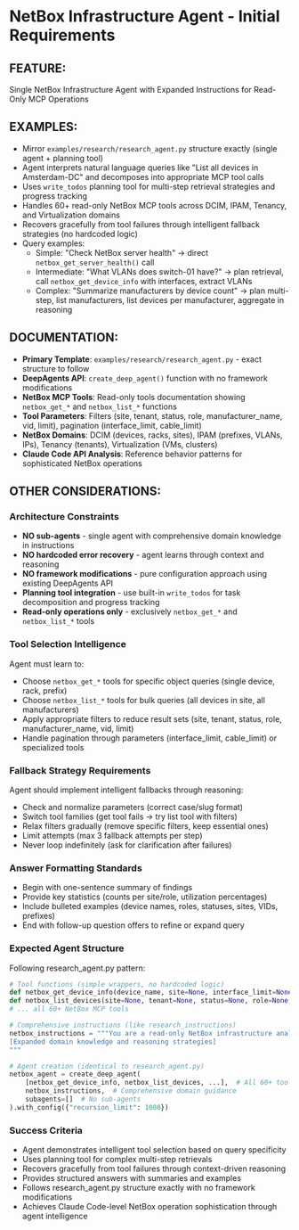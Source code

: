# NetBox Infrastructure Agent - Initial Requirements

## FEATURE:
Single NetBox Infrastructure Agent with Expanded Instructions for Read-Only MCP Operations

## EXAMPLES:
- Mirror `examples/research/research_agent.py` structure exactly (single agent + planning tool)
- Agent interprets natural language queries like "List all devices in Amsterdam-DC" and decomposes into appropriate MCP tool calls
- Uses `write_todos` planning tool for multi-step retrieval strategies and progress tracking
- Handles 60+ read-only NetBox MCP tools across DCIM, IPAM, Tenancy, and Virtualization domains
- Recovers gracefully from tool failures through intelligent fallback strategies (no hardcoded logic)
- Query examples:
  - Simple: "Check NetBox server health" → direct `netbox_get_server_health()` call
  - Intermediate: "What VLANs does switch-01 have?" → plan retrieval, call `netbox_get_device_info` with interfaces, extract VLANs
  - Complex: "Summarize manufacturers by device count" → plan multi-step, list manufacturers, list devices per manufacturer, aggregate in reasoning

## DOCUMENTATION:
- **Primary Template**: `examples/research/research_agent.py` - exact structure to follow
- **DeepAgents API**: `create_deep_agent()` function with no framework modifications
- **NetBox MCP Tools**: Read-only tools documentation showing `netbox_get_*` and `netbox_list_*` functions
- **Tool Parameters**: Filters (site, tenant, status, role, manufacturer_name, vid, limit), pagination (interface_limit, cable_limit)
- **NetBox Domains**: DCIM (devices, racks, sites), IPAM (prefixes, VLANs, IPs), Tenancy (tenants), Virtualization (VMs, clusters)
- **Claude Code API Analysis**: Reference behavior patterns for sophisticated NetBox operations

## OTHER CONSIDERATIONS:

### Architecture Constraints
- **NO sub-agents** - single agent with comprehensive domain knowledge in instructions
- **NO hardcoded error recovery** - agent learns through context and reasoning
- **NO framework modifications** - pure configuration approach using existing DeepAgents API
- **Planning tool integration** - use built-in `write_todos` for task decomposition and progress tracking
- **Read-only operations only** - exclusively `netbox_get_*` and `netbox_list_*` tools

### Tool Selection Intelligence
Agent must learn to:
- Choose `netbox_get_*` tools for specific object queries (single device, rack, prefix)
- Choose `netbox_list_*` tools for bulk queries (all devices in site, all manufacturers)
- Apply appropriate filters to reduce result sets (site, tenant, status, role, manufacturer_name, vid, limit)
- Handle pagination through parameters (interface_limit, cable_limit) or specialized tools

### Fallback Strategy Requirements
Agent should implement intelligent fallbacks through reasoning:
- Check and normalize parameters (correct case/slug format)
- Switch tool families (get tool fails → try list tool with filters)
- Relax filters gradually (remove specific filters, keep essential ones)
- Limit attempts (max 3 fallback attempts per step)
- Never loop indefinitely (ask for clarification after failures)

### Answer Formatting Standards
- Begin with one-sentence summary of findings
- Provide key statistics (counts per site/role, utilization percentages)
- Include bulleted examples (device names, roles, statuses, sites, VIDs, prefixes)
- End with follow-up question offers to refine or expand query

### Expected Agent Structure
Following research_agent.py pattern:
```python
# Tool functions (simple wrappers, no hardcoded logic)
def netbox_get_device_info(device_name, site=None, interface_limit=None, cable_limit=None, include_interfaces=True, include_cables=True): ...
def netbox_list_devices(site=None, tenant=None, status=None, role=None, limit=None): ...
# ... all 60+ NetBox MCP tools

# Comprehensive instructions (like research_instructions)
netbox_instructions = """You are a read-only NetBox infrastructure analyst...
[Expanded domain knowledge and reasoning strategies]
"""

# Agent creation (identical to research_agent.py)
netbox_agent = create_deep_agent(
    [netbox_get_device_info, netbox_list_devices, ...],  # All 60+ tools
    netbox_instructions,  # Comprehensive domain guidance
    subagents=[]  # No sub-agents
).with_config({"recursion_limit": 1000})
```

### Success Criteria
- Agent demonstrates intelligent tool selection based on query specificity
- Uses planning tool for complex multi-step retrievals
- Recovers gracefully from tool failures through context-driven reasoning
- Provides structured answers with summaries and examples
- Follows research_agent.py structure exactly with no framework modifications
- Achieves Claude Code-level NetBox operation sophistication through agent intelligence